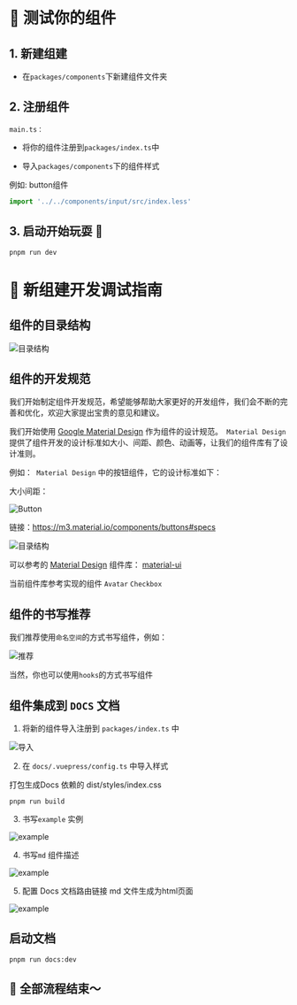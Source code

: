 
#  🦄 测试你的组件

## 1. 新建组建

-  在```packages/components```下新建组件文件夹

## 2. 注册组件

```main.ts：``` 
-  将你的组件注册到```packages/index.ts```中

-  导入```packages/components```下的组件样式

例如: button组件

  
  ```ts
  import '../../components/input/src/index.less'
  ```

## 3. 启动开始玩耍 🎊
  
  ```
  pnpm run dev
  ```


# 🦄 新组建开发调试指南


##  组件的目录结构
![目录结构](./public/image/component.png)

## 组件的开发规范

我们开始制定组件开发规范，希望能够帮助大家更好的开发组件，我们会不断的完善和优化，欢迎大家提出宝贵的意见和建议。

我们开始使用 [Google Material Design](https://m3.material.io/) 作为组件的设计规范。``` Material Design``` 提供了组件开发的设计标准如大小、间距、颜色、动画等，让我们的组件库有了设计准则。

例如：``` Material Design``` 中的按钮组件，它的设计标准如下：

大小间距：

![Button](./public/image/button.png)

链接：https://m3.material.io/components/buttons#specs

![目录结构](./public/image/M3.png)

可以参考的 [Material Design](https://m3.material.io/) 组件库：
[material-ui](https://mui.com/material-ui/react-button/)

当前组件库参考实现的组件 ```Avatar``` ```Checkbox```

## 组件的书写推荐
我们推荐使用```命名空间```的方式书写组件，例如：

![推荐](./public/image/w.png)

当然，你也可以使用```hooks```的方式书写组件

## 组件集成到 ```DOCS``` 文档

1. 将新的组件导入注册到 ```packages/index.ts``` 中

![导入](./public/image/register.png)

2. 在 ```docs/.vuepress/config.ts``` 中导入样式

打包生成Docs 依赖的 dist/styles/index.css

```
pnpm run build   
```

3. 书写```example``` 实例

![example](./public/image/example.png)


4. 书写```md``` 组件描述
  
![example](./public/image/md.png)


5. 配置 Docs 文档路由链接 md 文件生成为html页面

![example](./public/image/link.png)

## 启动文档
  
  ```
  pnpm run docs:dev
  ```
## 🦄 全部流程结束～
